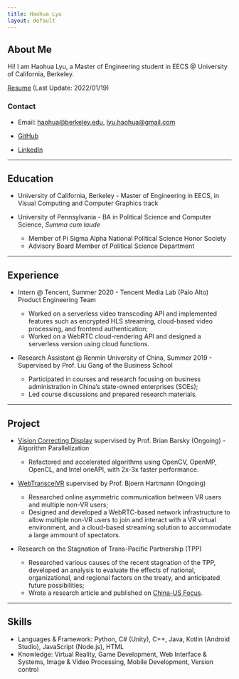 ```yaml
---
title: Haohua Lyu
layout: default
---
```


## About Me

<!-- <img class="profile-picture" src="sherlock.jpg"> -->

Hi! I am Haohua Lyu, a Master of Engineering student in EECS @ University of California, Berkeley.

[Resume](Haohua_Lyu_Resume_EN_2022_01_T.pdf) (Last Update: 2022/01/19)

### Contact

* Email: [haohua@berkeley.edu](mailto:haohua@berkeley.edu), [lyu.haohua@gmail.com](mailto:lyu.haohua@gmail.com)

* [GitHub](https://github.com/Haohua-Lyu)

* [LinkedIn](https://www.linkedin.com/in/haohualyu/)

---

## Education

* University of California, Berkeley - Master of Engineering in EECS, in Visual Computing and Computer Graphics track
* University of Pennsylvania - BA in Political Science and Computer Science, *Summa cum laude*

  - Member of Pi Sigma Alpha National Political Science Honor Society
  - Advisory Board Member of Political Science Department

---

## Experience

* Intern @ Tencent, Summer 2020 - Tencent Media Lab (Palo Alto) Product Engineering Team

  - Worked on a serverless video transcoding API and implemented features such as encrypted HLS streaming, cloud-based video processing, and frontend authentication;
  - Worked on a WebRTC cloud-rendering API and designed a serverless version using cloud functions.

* Research Assistant @ Renmin University of China, Summer 2019 - Supervised by Prof. Liu Gang of the Business School

  - Participated in courses and research focusing on business administration in China’s state-owned enterprises (SOEs);
  - Led course discussions and prepared research materials.

---

## Project

* [Vision Correcting Display](https://barskygroup.wixsite.com/home) supervised by Prof. Brian Barsky (Ongoing) - Algorithm Parallelization
  
  - Refactored and accelerated algorithms using OpenCV, OpenMP, OpenCL, and Intel oneAPI, with 2x-3x faster performance.

* [WebTransceiVR](https://www.behance.net/gallery/133237183/WebTransceiVR-Asymmetric-VR-Collaboration-At-Scale) supervised by Prof. Bjoern Hartmann (Ongoing)

  - Researched online asymmetric communication between VR users and multiple non-VR users;
  - Designed and developed a WebRTC-based network infrastructure to allow multiple non-VR users to join and interact with a
VR virtual environment, and a cloud-based streaming solution to accommodate a large ammount of spectators.

* Research on the Stagnation of Trans-Pacific Partnership (TPP)

  - Researched various causes of the recent stagnation of the TPP, developed an analysis to evaluate the effects of national,
organizational, and regional factors on the treaty, and anticipated future possibilities;
  - Wrote a research article and published on [China-US Focus](https://www.chinausfocus.com/finance-economy/why-the-tpp-collapsed). 

---

## Skills
* Languages & Framework: Python, C# (Unity), C++, Java, Kotlin (Android Studio), JavaScript (Node.js), HTML
* Knowledge: Virtual Reality, Game Development, Web Interface & Systems, Image & Video Processing, Mobile Development,
Version control